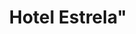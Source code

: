 ---
title: Hotel Estrela"
image_path: /assets/img/graphic/logotipos/hotel_estrela/hotel_estrela.svg
image_small: /assets/img/graphic/logotipos/hotel_estrela/hotel_estrela-100.jpg
image_medium: /assets/img/graphic/logotipos/hotel_estrela/hotel_estrela@2x-100.jpg
image_big: /assets/img/graphic/logotipos/hotel_estrela/hotel_estrela@3x-100.jpg
---